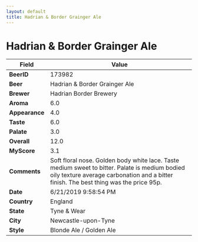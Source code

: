 ```yaml
---
layout: default
title: Hadrian & Border Grainger Ale
---
```


# Hadrian & Border Grainger Ale

| Field         | Value     |
|---------------|-----------|
| **BeerID** | 173982 |
| **Beer** | Hadrian & Border Grainger Ale |
| **Brewer** | Hadrian Border Brewery |
| **Aroma** | 6.0 |
| **Appearance** | 4.0 |
| **Taste** | 6.0 |
| **Palate** | 3.0 |
| **Overall** | 12.0 |
| **MyScore** | 3.1 |
| **Comments** | Soft floral nose. Golden body white lace. Taste medium sweet to bitter. Palate is medium bodied oily texture average carbonation and a bitter finish. The best thing was the price 95p.  |
| **Date** | 6/21/2019 9:58:54 PM |
| **Country** | England |
| **State** | Tyne &amp; Wear |
| **City** | Newcastle-upon-Tyne |
| **Style** | Blonde Ale / Golden Ale |
